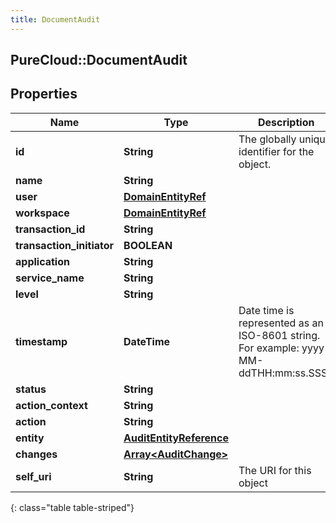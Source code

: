```yaml
---
title: DocumentAudit
---
```

## PureCloud::DocumentAudit

## Properties

|Name | Type | Description | Notes|
|------------ | ------------- | ------------- | -------------|
| **id** | **String** | The globally unique identifier for the object. | [optional] |
| **name** | **String** |  | [optional] |
| **user** | [**DomainEntityRef**](DomainEntityRef.html) |  | [optional] |
| **workspace** | [**DomainEntityRef**](DomainEntityRef.html) |  | [optional] |
| **transaction_id** | **String** |  | [optional] |
| **transaction_initiator** | **BOOLEAN** |  | [optional] |
| **application** | **String** |  | [optional] |
| **service_name** | **String** |  | [optional] |
| **level** | **String** |  | [optional] |
| **timestamp** | **DateTime** | Date time is represented as an ISO-8601 string. For example: yyyy-MM-ddTHH:mm:ss.SSSZ | [optional] |
| **status** | **String** |  | [optional] |
| **action_context** | **String** |  | [optional] |
| **action** | **String** |  | [optional] |
| **entity** | [**AuditEntityReference**](AuditEntityReference.html) |  | [optional] |
| **changes** | [**Array&lt;AuditChange&gt;**](AuditChange.html) |  | [optional] |
| **self_uri** | **String** | The URI for this object | [optional] |
{: class="table table-striped"}


